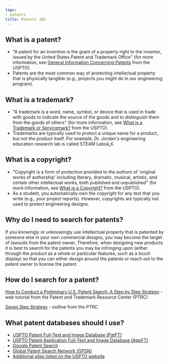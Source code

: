 ```yaml
---
tags:
- patents
title: Patents 101
---
```


## What is a patent?

-   "A patent for an invention is the grant of a property right to the inventor, issued by the United States Patent and Trademark Office" (for more information, see [General Information Concerning Patents](http://www.uspto.gov/patents-getting-started/general-information-concerning-patents) from the USPTO).
-   Patents are the most common way of protecting intellectual property that is physically tangible (e.g., projects you might do in our engineering program).

## What is a trademark?

-   "A trademark is a word, name, symbol, or device that is used in trade with goods to indicate the source of the goods and to distinguish them from the goods of others" (for more information, see [What is a Trademark or Servicemark?](http://www.uspto.gov/patents-getting-started/general-information-concerning-patents#heading-2) from the USPTO).
-   Trademarks are typically used to protect a unique name for a product, but not the product itself. For example, Dr. Jordan's engineering education research lab is called STEAM Labsâ„¢.

## What is a copyright?

-   "Copyright is a form of protection provided to the authors of 'original works of authorship' including literary, dramatic, musical, artistic, and certain other intellectual works, both published and unpublished" (for more information, see [What is a Copyright?](http://www.uspto.gov/patents-getting-started/general-information-concerning-patents#heading-2) from the USPTO).
-   As a student, you automatically own the copyright for any text that you write (e.g., your project reports). However, copyrights are typically not used to protect engineering designs.

## Why do I need to search for patents?

If you knowingly or unknowingly use intellectual property that is patented by someone else in your own commercial designs, you may become the target of lawsuits from the patent owner. Therefore, when designing new products it is best to search for the patents you may be infringing upon (either through the product as a whole or particular features, such as a touch display) so that you can either design around the patents or reach out to the patent owner to license the patent.

## How do I search for a patent?

[How to Conduct a Preliminary U.S. Patent Search: A Step by Step Strategy](https://www.uspto.gov/video/cbt/prelim-patent-search/index.html) - web tutorial from the Patent and Trademark Resource Center (PTRC)

[Seven Step Strategy](http://www.uspto.gov/learning-and-resources/support-centers/patent-and-trademark-resource-centers-ptrc/resources/seven) - outline from the PTRC

## What patent databases should I use?

-   [USPTO Patent Full-Text and Image Database (PatFT)](http://www.uspto.gov/patents-application-process/search-patents#heading-1)
-   [USPTO Patent Application Full-Text and Image Database (AppFT)](http://www.uspto.gov/patents-application-process/search-patents#heading-2)
-   [Google Patent Search](http://www.google.com/patents)
-   [Global Patent Search Network (GPSN)](http://www.uspto.gov/patents-application-process/search-patents#heading-3)
-   [Additional sites listed on the USPTO website](http://www.uspto.gov/patents-application-process/search-patents)
